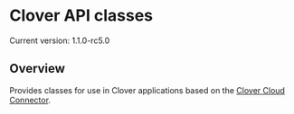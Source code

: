 # Clover API classes

<!---
!!NOTE!!  The following is automatically updated to reflect the npm version.
See the package.json postversion script, which maps to scripts/postversion.sh
Do not change this or the versioning may not reflect the npm version correctly.
--->
Current version: 1.1.0-rc5.0

## Overview

Provides classes for use in Clover applications based on the [Clover Cloud Connector](https://github.com/clover/remote-pay-cloud).